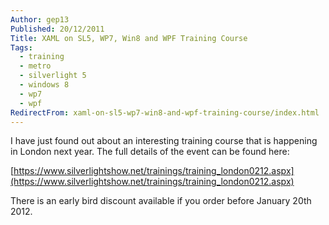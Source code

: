 ```yaml
---
Author: gep13
Published: 20/12/2011
Title: XAML on SL5, WP7, Win8 and WPF Training Course
Tags:
  - training
  - metro
  - silverlight 5
  - windows 8
  - wp7
  - wpf
RedirectFrom: xaml-on-sl5-wp7-win8-and-wpf-training-course/index.html
---
```


I have just found out about an interesting training course that is happening in London next year. The full details of the event can be found here:

[https://www.silverlightshow.net/trainings/training_london0212.aspx](https://www.silverlightshow.net/trainings/training_london0212.aspx)

There is an early bird discount available if you order before January 20th 2012.
